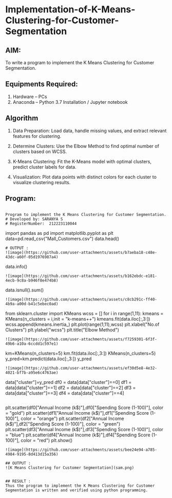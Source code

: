 # Implementation-of-K-Means-Clustering-for-Customer-Segmentation

## AIM:
To write a program to implement the K Means Clustering for Customer Segmentation.

## Equipments Required:
1. Hardware – PCs
2. Anaconda – Python 3.7 Installation / Jupyter notebook

## Algorithm
1. Data Preparation: Load data, handle missing values, and extract relevant features for clustering.

2. Determine Clusters: Use the Elbow Method to find optimal number of clusters based on WCSS.

3. K-Means Clustering: Fit the K-Means model with optimal clusters, predict cluster labels for data.

4. Visualization: Plot data points with distinct colors for each cluster to visualize clustering results.

## Program:
```

Program to implement the K Means Clustering for Customer Segmentation.
# Developed by: SARANYA S
# RegisterNumber:  212223110044

```
import pandas as pd 
import matplotlib.pyplot as plt 
data=pd.read_csv("Mall_Customers.csv")
data.head()
```
# OUTPUT :
![image](https://github.com/user-attachments/assets/b7aeba18-c48e-43dc-a60f-05d1976987a4)

```
data.info()
```
![image](https://github.com/user-attachments/assets/b162ebdc-e181-4ecb-9c8a-b946f8e474b8)

```
data.isnull().sum()
```
![image](https://github.com/user-attachments/assets/c8cb291c-ff40-4b9a-a00d-b41c5ebec0ad)

```
from sklearn.cluster import KMeans
wcss = []
for i in range(1,11):
    kmeans = KMeans(n_clusters = i,init = "k-means++")
    kmeans.fit(data.iloc[:,3:])
    wcss.append(kmeans.inertia_)
plt.plot(range(1,11),wcss)
plt.xlabel("No.of Clusters")
plt.ylabel("wcss")
plt.title("Elbow Method")
```
![image](https://github.com/user-attachments/assets/f7259301-6f3f-49b6-a10a-6ccdd1c597e1)

```
km=KMeans(n_clusters=5)
km.fit(data.iloc[:,3:])
KMeans(n_clusters=5)
y_pred=km.predict(data.iloc[:,3:])
y_pred
```
![image](https://github.com/user-attachments/assets/ef30d5e8-4e32-4021-bf7b-a95e6c4763ae)

```
data["cluster"]=y_pred
df0 = data[data["cluster"]==0]
df1 = data[data["cluster"]==1]
df2 = data[data["cluster"]==2]
df3 = data[data["cluster"]==3]
df4 = data[data["cluster"]==4]
```
```
plt.scatter(df0["Annual Income (k$)"],df0["Spending Score (1-100)"], color = "gold")
plt.scatter(df1["Annual Income (k$)"],df1["Spending Score (1-100)"], color = "orange")
plt.scatter(df2["Annual Income (k$)"],df2["Spending Score (1-100)"], color = "green")
plt.scatter(df3["Annual Income (k$)"],df3["Spending Score (1-100)"], color = "blue")
plt.scatter(df4["Annual Income (k$)"],df4["Spending Score (1-100)"], color = "red")
plt.show()
```
![image](https://github.com/user-attachments/assets/bee24e94-a785-4984-9195-8d413d15a356)

## OUTPUT :
![K Means Clustering for Customer Segmentation](sam.png)


## RESULT :
Thus the program to implement the K Means Clustering for Customer Segmentation is written and verified using python programming.
